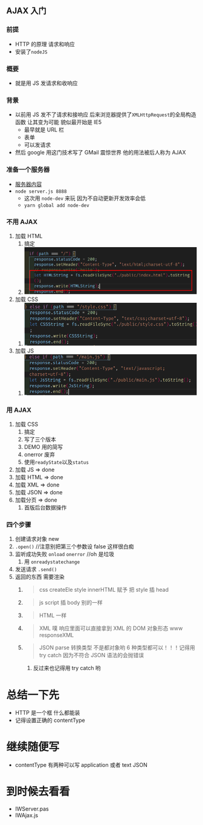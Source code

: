 ## AJAX 入门

### 前提

- HTTP 的原理 请求和响应
- 安装了`nodeJS`

### 概要

- 就是用 JS 发请求和收响应

### 背景

- 以前用 JS 发不了请求和接响应 后来浏览器提供了`XMLHttpRequest`的全局构造函数 让其变为可能 貌似最开始是 IE5
  - 最早就是 URL 栏
  - 表单
  - 可以发请求
- 然后 google 用这门技术写了 GMail 震惊世界 他的用法被后人称为 AJAX

### 准备一个服务器

- [服务器内容](./server.js)
- `node server.js 8888`
  - 这次用 `node-dev` 来玩 因为不自动更新开发效率会低
  - `yarn global add node-dev`

### 不用 AJAX

1. 加载 HTML
   1. 搞定
   2. ![](2020-02-16-15-35-17.png)
2. 加载 CSS
   1. ![](2020-02-16-15-40-16.png)
3. 加载 JS
   1. ![](2020-02-16-15-44-12.png)

### 用 AJAX

1. 加载 CSS
   1. 搞定
   2. 写了三个版本
   3. DEMO 用的简写
   4. onerror 废弃
   5. 使用`readyState`以及`status`
2. 加载 JS => done
3. 加载 HTML => done
4. 加载 XML => done
5. 加载 JSON => done
6. 加载分页 => done
   1. 首版后台数据操作

### 四个步骤

1. 创建请求对象 new
2. `.open()` //注意别把第三个参数设 false 这样很白痴
3. 监听成功失败 `onload` `onerror` //oh 是垃圾
   1. 用 `onreadystatechange`
4. 发送请求 `.send()`
5. 返回的东西 需要渲染
   1. > css createEle style innerHTML 赋予 把 style 插 head
   2. > js script 插 body 别的一样
   3. > HTML 一样
   4. > XML 噗 响应里面可以直接拿到 XML 的 DOM 对象形态 www responseXML
   5. > JSON parse 转换类型 不是都对象哟 6 种类型都可以！！！记得用 try catch 因为不符合 JSON 语法的会抛错误
      1. 反过来也记得用 try catch 哟

# 总结一下先

- HTTP 是一个框 什么都能装
- 记得设置正确的 contentType

# 继续随便写

- contentType 有两种可以写 application 或者 text JSON

# 到时候去看看

- IWServer.pas
- IWAjax.js
